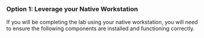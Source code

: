 
### Option 1: Leverage your Native Workstation

If you will be completing the lab using your native workstation, you will need to ensure the following components are installed and functioning correctly.

